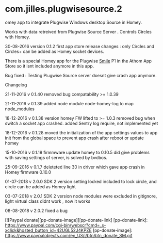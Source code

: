 # com.jilles.plugwisesource.2



omey app to integrate Plugwise Windows desktop Source in Homey.

Works with data retreived from Plugwise Source Server . Controls Circles with Homey.

30-08-2016 version 0.1.2 first app store release changes : only Circles and Circles+ can be added as Homey socket devices.
 
There is a special Homey app for the Plugwise [Smile] P1 in the Athom App Store so it isnt included anymore in this app.

[Smile]: https://apps.athom.com/app/com.plugwise.smile



Bug fixed  : Testing Plugwise Source server  doesnt give crash app anymore.

Changelog

21-11-2016  v 0.1.40    removed bug compatability >= 1.0.39

21-11-2016  v 0.1.39    added node module node-homey-log to map node_modules
 
18-12-2016  v 0.1.38    version homey FW lifted to >= 1.0.3 removed bug when switch a socket app crashed. added Sentry log require, not implemented yet

18-12-2016  v 0.1.28    moved the initialization of the app settings values to app init from the global space  to prevent app crash after reboot or update  homey 

15-10-2016  v 0.1.18    firmmware update homey to 0.10.5 did give problems with saving settings of server, is solved by bvdbos.

25-09-2016  v 0.1.7     deleteted line 30 in driver which gave app crash in Homey firmware 0.10.0


01-07-2018  v 2.0.0      SDK 2 version   setting locked included to lock circle, and circle can be added as Homey light

03-07-2018  v 2.0.1      SDK 2 version   node modules were excluded in gitignore, light virtual class didnt work  , now it works

08-08-2018  v 2.0.2      fixed a bug

[![Paypal donate][pp-donate-image]][pp-donate-link]
[pp-donate-link]: https://www.paypal.com/cgi-bin/webscr?cmd=_s-xclick&hosted_button_id=42UGL52J4KPZE
[pp-donate-image]: https://www.paypalobjects.com/en_US/i/btn/btn_donate_SM.gif
